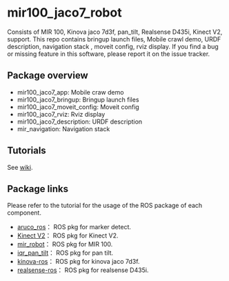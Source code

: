 # mir100_jaco7_robot
Consists of MIR 100, Kinova jaco 7d3f, pan_tilt, Realsense D435i, Kinect V2, support. This repo contains bringup launch files, Mobile crawl demo, URDF description, navigation stack , moveit config, rviz display.  If you find a bug or missing feature in this software, please report it on the issue tracker.
## Package overview
- mir100_jaco7_app: Mobile craw demo
- mir100_jaco7_bringup: Bringup launch files
- mir100_jaco7_moveit_config: Moveit config
- mir100_jaco7_rviz: Rviz display
- mir100_jaco7_description:  URDF description
- mir_navigation: Navigation stack
## Tutorials
See [wiki](https://github.com/I-Quotient-Robotics/mir100_jaco7_robot/wiki).
## Package links
Please refer to the tutorial for the usage of the ROS package of each component.
- [aruco_ros](https://github.com/pal-robotics/aruco_ros)： ROS pkg for marker detect.
- [Kinect V2](https://github.com/code-iai/iai_kinect2)： ROS pkg for Kinect V2.
- [mir_robot](https://github.com/QuartzYan/mir_robot)： ROS pkg for MIR 100.
- [iqr_pan_tilt](https://github.com/I-Quotient-Robotics/iqr_pan_tilt)： ROS pkg for pan tilt.
- [kinova-ros](https://github.com/Kinovarobotics/kinova-ros)： ROS pkg for kinova jaco 7d3f.
- [realsense-ros](https://github.com/IntelRealSense/realsense-ros)： ROS pkg for realsense D435i.

